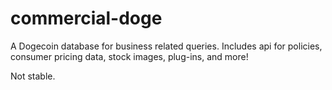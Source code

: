 # commercial-doge
A Dogecoin database for business related queries. Includes api for policies, consumer pricing data, stock images, plug-ins, and more!


Not stable. 
